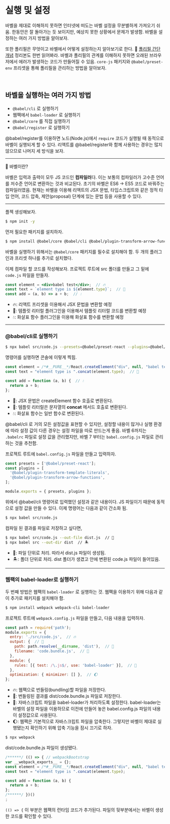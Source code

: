 # 실행 및 설정

바벨을 제대로 이해하지 못하면 인터넷에 떠도는 바벨 설정을 무분별하게 가져오기 쉬움. 한동안은 잘 돌아가는 듯 보이지만, 예상치 못한 상황에서 문제가 발생함. 바벨을 설정하는 여러 가지 방법을 알아보자.

또한 폴리필은 무엇이고 바벨에서 어떻게 설정하는지 알아보기로 한다. 📌 [폴리필 간단 개념](https://github.com/pozafly/TIL/blob/main/react/tip/JS%20%EC%A7%80%EC%9B%90%EB%B2%94%EC%9C%84(%ED%8F%B4%EB%A6%AC%ED%95%84).md) 정리본도 한번 읽어봐라. 바벨과 폴리필의 관계를 이해하지 못하면 오래된 브라우저에서 에러가 발생하는 코드가 만들어질 수 있음. `core-js` 패키지와 `@babel/preset-env` 프리셋을 통해 폴리필을 관리하는 방법을 알아보자.

<br/>

## 바벨을 실행하는 여러 가지 방법

- `@babel/cli` 로 실행하기
- 웹팩에서 `babel-loader` 로 실행하기
- `@babel/core` 를 직접 실행하기
- `@babel/register` 로 실행하기

@babel/register를 이용하면 노드(Node.js)에서 `require` 코드가 실행될 때 동적으로 바벨이 실행되게 할 수 있다. 리액트를 @babel/register와 함께 사용하는 경우는 많지 않으므로 나머지 세 방식을 보자.

---

📌 바벨이란?

바벨은 입력과 출력이 모두 JS 코드인 **컴파일러**다. 이는 보통의 컴파일러가 고수준 언어를 저수준 언어로 변환하는 것과 비교된다. 초기의 바벨은 ES6 -> ES5 코드로 바꿔주는 컴파일러였음. 현재는 바벨을 이용해 리액트의 JSX 문법, 타입스크립트와 같은 정적 타입 언어, 코드 압축, 제안(proposal) 단계에 있는 문법 등을 사용할 수 있다.

---

플젝 생성해보자.

```sh
$ npm init -y
```

먼저 필요한 패키지를 설치하자.

```sh
$ npm install @babel/core @babel/cli @babel/plugin-transform-arrow-functions @babel/plugin-transform-template-literals @babel/preset-react
```

바벨을 실행하기 위해서는 `@babel/core` 패키지를 필수로 설치해야 함. 두 개의 플러그인과 프리셋 하나를 추가로 설치했다.

이제 컴파일 할 코드를 작성해보자. 프로젝트 루트에 src 폴더를 만들고 그 밑에 `code.js` 파일을 만들자.

```jsx
const element = <div>babel test</div>;  // 🔥
const text = `element type is ${element.type}`;  // 🌈
const add = (a, b) => a + b;  // 💧
```

- 🔥: 리액트 프리셋을 이용해서 JSX 문법을 변환할 예정
- 🌈: 템플릿 리터럴 플러그인을 이용해서 템플릿 리터럴 코드를 변환할 예정
- 💧: 화살표 함수 플러그인을 이용해 화살표 함수를 변환할 예정

---

### @babel/cli로 실행하기

```sh
$ npx babel src/code.js --presets=@babel/preset-react --plugins=@babel/plugin-transform-template-literals,@babel/plugin-transform-arrow-functions
```

명령어를 실행하면 콘솔에 이렇게 찍힘.

```js
const element = /*#__PURE__*/React.createElement("div", null, "babel test");  // 🌊
const text = "element type is ".concat(element.type);  // 🚀

const add = function (a, b) {  // 💧
  return a + b;
};
```

- 🌊: JSX 문법은 createElement 함수 호출로 변환된다.
- 🚀: 템플릿 리터럴은 문자열의 **concat** 메서드 호출로 변환된다.
- 💧: 화살표 함수는 일반 함수로 변환된다.

@babel/cli 로 거의 모든 설정값을 표현할 수 있지만, 설정할 내용이 많거나 실행 환경에 따라 설정 값이 다른 경우는 설정 파일을 따로 만드는게 좋음. 바벨 6까지는 `.babelrc` 파일로 설정 값을 관리했지만, 바벨 7 부터는 `babel.config.js` 파일로 관리하는 것을 추천함.

프로젝트 루트에 `babel.config.js` 파일을 만들고 입력하자.

```js
const presets = ['@babel/preset-react'];
const plugins = [
  '@babel/plugin-transform-template-literals',
  '@babel/plugin-transform-arrow-functions',
];

module.exports = { presets, plugins };
```

위에서 @babel/cli 명령어로 입력했던 설정과 같은 내용이다. JS 파일이기 때문에 동적으로 설정 값을 만들 수 있다. 이제 명령어는 다음과 같이 간소화 됨.

```sh
$ npx babel src/code.js
```

컴파일 된 결과를 파일로 저장하고 싶다면,

```bash
$ npx babel src/code.js --out-file dist.js  // 🚀
$ npx babel src --out-dir dist  // 🏝
```

- 🚀: 파일 단위로 처리. 따라서 dist.js 파일이 생성됨.
- 🏝: 폴더 단위로 처리. dist 폴더가 생겼고 안에 변환된 code.js 파일이 들어있음.

---

### 웹팩의 babel-loader로 실행하기

두 번째 방법은 웹팩의 `babel-loader` 로 실행하는 것. 웹팩을 이용하기 위해 다음과 같이 추가로 패키지를 설치해야 함.

```sh
$ npm install webpack webpack-cli babel-loader
```

프로젝트 루트에 `webpack.config.js` 파일을 만들고, 다음 내용을 입력하자.

```js
const path = require('path');
module.exports = {
  entry: './src/code.js',  // 🔥
  output: {  // 👻
    path: path.resolve(__dirname, 'dist'),  // 👻
    filename: 'code.bundle.js',  // 👻
  },
  module: {
    rules: [{ test: /\.js$/, use: 'babel-loader' }],  // 🌈
  },
  optimization: { minimizer: [] },  // 🌔
};
```

- 🔥: 웹팩으로 번들링(bundling)할 파일을 저장한다.
- 👻: 번들링된 결과를 dist/code.bundle.js 파일로 저장한다.
- 🌈: 자바스크립트 파일을 babel-loader가 처리하도록 설정한다. babel-loader는 바벨의 설정 파일을 이용하므로 이전에 만들어 놓은 babel.config.js 파일의 내용이 설정값으로 사용된다.
- 🌔: 웹팩은 기본적으로 자바스크립트 파일을 압축한다. 그렇지만 바벨이 제대로 실행됐는지 확인하기 위해 압축 기능을 잠시 끄기로 하자.

```bash
$ npx webpack
```

dist/code.bundle.js 파일이 생성됐다.

```js
/******/ (() => { // webpackBootstrap
var __webpack_exports__ = {};
const element = /*#__PURE__*/React.createElement("div", null, "babel test");
const text = "element type is ".concat(element.type);

const add = function (a, b) {
  return a + b;
};
/******/ })()
;
```

`(() => {` 이 부분은 웹팩의 런타임 코드가 추가된다. 파일의 뒷부분에서는 바벨이 생성한 코드를 확인할 수 있다.
